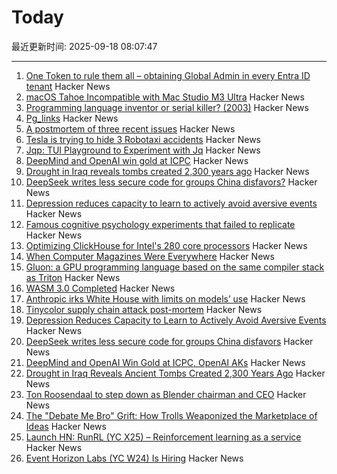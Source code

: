 # Today

最近更新时间: 2025-09-18 08:07:47

--- 
1. [One Token to rule them all – obtaining Global Admin in every Entra ID tenant](https://dirkjanm.io/obtaining-global-admin-in-every-entra-id-tenant-with-actor-tokens/) Hacker News
2. [macOS Tahoe Incompatible with Mac Studio M3 Ultra](https://eclecticlight.co/2025/09/17/macos-26-0-tahoe-build-25a354-is-incompatible-with-mac-studio-m3-ultra/) Hacker News
3. [Programming language inventor or serial killer? (2003)](https://vole.wtf/coder-serial-killer-quiz/) Hacker News
4. [Pg_links](https://giulianopz.github.io/pg.html) Hacker News
5. [A postmortem of three recent issues](https://www.anthropic.com/engineering/a-postmortem-of-three-recent-issues) Hacker News
6. [Tesla is trying to hide 3 Robotaxi accidents](https://electrek.co/2025/09/17/tesla-hide-3-robotaxi-accidents/) Hacker News
7. [Jqp: TUI Playground to Experiment with Jq](https://github.com/noahgorstein/jqp) Hacker News
8. [DeepMind and OpenAI win gold at ICPC](https://codeforces.com/blog/entry/146536) Hacker News
9. [Drought in Iraq reveals tombs created 2,300 years ago](https://www.smithsonianmag.com/smart-news/severe-droughts-in-iraq-reveals-dozens-of-ancient-tombs-created-2300-years-ago-180987347/) Hacker News
10. [DeepSeek writes less secure code for groups China disfavors?](https://www.washingtonpost.com/technology/2025/09/16/deepseek-ai-security/) Hacker News
11. [Depression reduces capacity to learn to actively avoid aversive events](https://www.eneuro.org/content/12/9/ENEURO.0034-25.2025) Hacker News
12. [Famous cognitive psychology experiments that failed to replicate](https://buttondown.com/aethermug/archive/aether-mug-famous-cognitive-psychology/) Hacker News
13. [Optimizing ClickHouse for Intel's 280 core processors](https://clickhouse.com/blog/optimizing-clickhouse-intel-high-core-count-cpu) Hacker News
14. [When Computer Magazines Were Everywhere](https://www.goto10retro.com/p/when-computer-magazines-were-everywhere) Hacker News
15. [Gluon: a GPU programming language based on the same compiler stack as Triton](https://github.com/triton-lang/triton/blob/main/python/tutorials/gluon/01-intro.py) Hacker News
16. [WASM 3.0 Completed](https://webassembly.org/news/2025-09-17-wasm-3.0/) Hacker News
17. [Anthropic irks White House with limits on models’ use](https://www.semafor.com/article/09/17/2025/anthropic-irks-white-house-with-limits-on-models-uswhite-house-with-limits-on-models-use) Hacker News
18. [Tinycolor supply chain attack post-mortem](https://sigh.dev/posts/ctrl-tinycolor-post-mortem/) Hacker News
19. [Depression Reduces Capacity to Learn to Actively Avoid Aversive Events](https://www.eneuro.org/content/12/9/ENEURO.0034-25.2025) Hacker News
20. [DeepSeek writes less secure code for groups China disfavors](https://www.washingtonpost.com/technology/2025/09/16/deepseek-ai-security/) Hacker News
21. [DeepMind and OpenAI Win Gold at ICPC, OpenAI AKs](https://codeforces.com/blog/entry/146536) Hacker News
22. [Drought in Iraq Reveals Ancient Tombs Created 2,300 Years Ago](https://www.smithsonianmag.com/smart-news/severe-droughts-in-iraq-reveals-dozens-of-ancient-tombs-created-2300-years-ago-180987347/) Hacker News
23. [Ton Roosendaal to step down as Blender chairman and CEO](https://www.cgchannel.com/2025/09/ton-roosendaal-to-step-down-as-blender-chairman-and-ceo/) Hacker News
24. [The "Debate Me Bro" Grift: How Trolls Weaponized the Marketplace of Ideas](https://www.techdirt.com/2025/09/17/the-debate-me-bro-grift-how-trolls-weaponized-the-marketplace-of-ideas/) Hacker News
25. [Launch HN: RunRL (YC X25) – Reinforcement learning as a service](https://runrl.com) Hacker News
26. [Event Horizon Labs (YC W24) Is Hiring](https://www.ycombinator.com/companies/event-horizon-labs/jobs/U6oyyKZ-founding-engineer-at-event-horizon-labs) Hacker News
